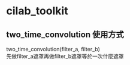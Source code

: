 # cilab_toolkit

## two_time_convolution 使用方式 
two_time_convolution(filter_a, filter_b) \
先做filter_a遮罩再做filter_b遮罩等於一次什麼遮罩
